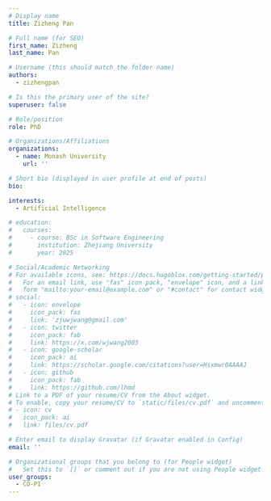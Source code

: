 ```yaml
---
# Display name
title: Zizheng Pan

# Full name (for SEO)
first_name: Zizheng
last_name: Pan

# Username (this should match the folder name)
authors:
  - zizhengpan

# Is this the primary user of the site?
superuser: false

# Role/position
role: PhD

# Organizations/Affiliations
organizations:
  - name: Monash University
    url: ''

# Short bio (displayed in user profile at end of posts)
bio: 

interests:
  - Artificial Intelligence

# education:
#   courses:
#     - course: BSc in Software Engineering
#       institution: Zhejiang University
#       year: 2025

# Social/Academic Networking
# For available icons, see: https://docs.hugoblox.com/getting-started/page-builder/#icons
#   For an email link, use "fas" icon pack, "envelope" icon, and a link in the
#   form "mailto:your-email@example.com" or "#contact" for contact widget.
# social:
#   - icon: envelope
#     icon_pack: fas
#     link: 'zjuwjwang@gmail.com'
#   - icon: twitter
#     icon_pack: fab
#     link: https://x.com/wjwang2003
#   - icon: google-scholar
#     icon_pack: ai
#     link: https://scholar.google.com/citations?user=Hsxmwr0AAAAJ
#   - icon: github
#     icon_pack: fab
#     link: https://github.com/lhmd
# Link to a PDF of your resume/CV from the About widget.
# To enable, copy your resume/CV to `static/files/cv.pdf` and uncomment the lines below.
# - icon: cv
#   icon_pack: ai
#   link: files/cv.pdf

# Enter email to display Gravatar (if Gravatar enabled in Config)
email: ''

# Organizational groups that you belong to (for People widget)
#   Set this to `[]` or comment out if you are not using People widget.
user_groups:
  - CO-PI
---
```

